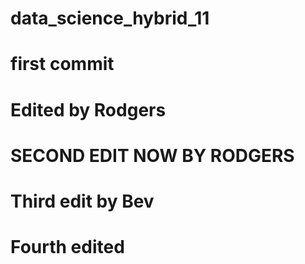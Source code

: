 # data_science_hybrid_11
# first commit 

# Edited by Rodgers

# SECOND EDIT NOW BY RODGERS

# Third edit by Bev

# Fourth edited